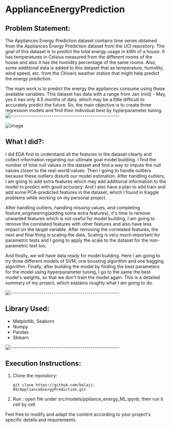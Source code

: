 # ApplianceEnergyPrediction

## Problem Statement:
The Appliances Energy Prediction dataset contains time series obtained from the Appliances Energy Prediction dataset from the UCI repository. 
The goal of this dataset is to predict the total energy usage in kWh of a house. It has temperatures in Celsius measured from the different rooms of the house and also it has the humidity percentage of the same rooms. 
Also, some additional data is added to this dataset that as temperature, humidity, wind speed, etc. from the Chivers weather station that might help predict the energy prediction. 

The main work is to predict the energy the appliances consume using these available variables. This dataset has data with a range from Jan (mid) - May, yes it has only 4.5 months of data, which may be a little difficult to accurately predict the future.
So, the main objective is to create three regression models and find their individual best by hyperparameter tuning.
![-----------------------------------------------------](https://raw.githubusercontent.com/andreasbm/readme/master/assets/lines/rainbow.png)

![image](https://github.com/balaji-89/ApplianceEnergyPrediction/assets/57706260/51154bec-eafa-44fe-875c-2b44909b1198)

## What I did?:
I did EDA first to understand all the features in the dataset clearly and collect information regarding our ultimate goal model building. I find the number of total null values in the dataset and find a way to impute the null values closer to the real-world values. 
Then I going to handle outliers because these outliers disturb our model estimation. After handling outliers, I am going to add extra features which may add additional information to the model to predict with good accuracy. 
And I also have a plan to add train and add some PCA-predicted features in the dataset, which I found in Kaggle problems while working on my personal project.

After handling outliers, handling missing values, and completing feature_engineering(adding some extra features), it's time to remove unwanted features which is not useful for model building, I am going to remove the correlated features with other features and also have less impact on the target variable. 
After removing the correlated features, the next and final thing is scaling the data. Scaling is very much important for parametric tests and I going to apply the scale to the dataset for the non-parametric test too.

And finally, we will have data ready for model building. Here I am going to try three different models of SVM, one boosting algorithm and one bagging algorithm. Finally, after building the model by finding the best parameters for the model using hyperparameter tuning, I go to the same the best model's weights, so that we don't train the model again. 
This is a detailed summary of my project, which explains roughly what I am going to do.

![-----------------------------------------------------](https://raw.githubusercontent.com/andreasbm/readme/master/assets/lines/rainbow.png)

## Library Used:
  - Matplotlib, Seaborn
  - Numpy
  - Pandas
  - Sklearn

![-----------------------------------------------------](https://raw.githubusercontent.com/andreasbm/readme/master/assets/lines/rainbow.png) 
## Execution Instructions:

1. Clone the repository:

   ```
   git clone https://github.com/balaji-89/ApplianceEnergyPrediction.git
   ```


2. Run :
      open file under src/models/ppliance_energy_ML.ipynb, then run it cell by cell
   
Feel free to modify and adapt the content according to your project's specific details and requirements.






